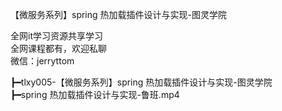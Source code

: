 【微服务系列】spring 热加载插件设计与实现-图灵学院

全网it学习资源共享学习<br>全网课程都有，欢迎私聊<br>微信：jerryttom<br>

┣━tlxy005-【微服务系列】spring 热加载插件设计与实现-图灵学院<br> ┣━spring 热加载插件设计与实现-鲁班.mp4